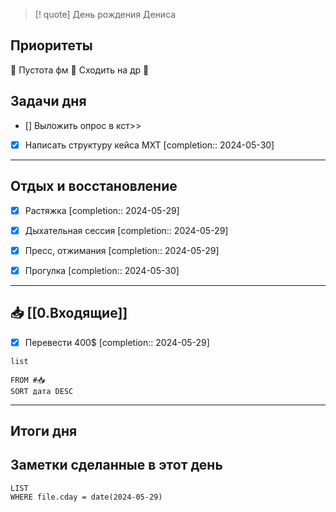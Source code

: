 > [! quote] День рождения Дениса
> 

## Приоритеты
🔴 Пустота фм
🔴 Сходить на др
🔴

## Задачи дня
- [] Выложить опрос в кст>>
- [x] Написать структуру кейса МХТ  [completion:: 2024-05-30]

---
## Отдых и восстановление
- [x] Растяжка  [completion:: 2024-05-29]
- [x] Дыхательная сессия  [completion:: 2024-05-29]
- [x] Пресс, отжимания  [completion:: 2024-05-29]
- [x] Прогулка  [completion:: 2024-05-30]


---
## 📥 [[0.Входящие]]
- [x] Перевести 400$  [completion:: 2024-05-29]



```dataview
list
	
FROM #📥
SORT дата DESC
```


---
## Итоги дня





## Заметки сделанные в этот день
```dataview
LIST
WHERE file.cday = date(2024-05-29)
```

